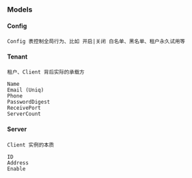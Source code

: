 ### Models

#### Config

```
Config 表控制全局行为、比如 开启|关闭 白名单、黑名单、租户永久试用等
```

#### Tenant

```
租户、Client 背后实际的承载方

Name
Email (Uniq)
Phone
PasswordDigest
ReceivePort
ServerCount
```

#### Server

```
Client 实例的本质

ID
Address
Enable
```